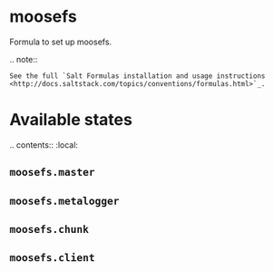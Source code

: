 moosefs
===============

Formula to set up moosefs.

.. note::

    See the full `Salt Formulas installation and usage instructions
    <http://docs.saltstack.com/topics/conventions/formulas.html>`_.

Available states
================

.. contents::
    :local:

``moosefs.master``
-------


``moosefs.metalogger``
-------


``moosefs.chunk``
-------


``moosefs.client``
-------
